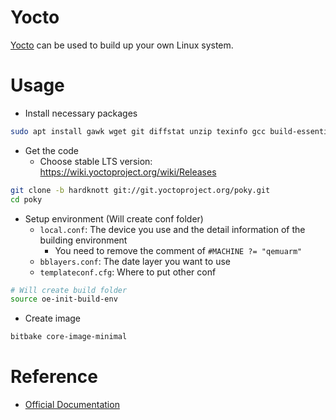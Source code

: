 # Yocto

[Yocto](https://www.yoctoproject.org/) can be used to build up your own Linux system.

# Usage

* Install necessary packages

```bash
sudo apt install gawk wget git diffstat unzip texinfo gcc build-essential chrpath socat cpio python3 python3-pip python3-pexpect xz-utils debianutils iputils-ping python3-git python3-jinja2 libegl1-mesa libsdl1.2-dev pylint3 xterm python3-subunit mesa-common-dev zstd liblz4-tool
```

* Get the code
  - Choose stable LTS version: https://wiki.yoctoproject.org/wiki/Releases

```bash
git clone -b hardknott git://git.yoctoproject.org/poky.git
cd poky
```

* Setup environment (Will create conf folder)
  - `local.conf`: The device you use and the detail information of the building environment
    - You need to remove the comment of `#MACHINE ?= "qemuarm"`
  - `bblayers.conf`: The date layer you want to use
  - `templateconf.cfg`: Where to put other conf

```bash
# Will create build folder
source oe-init-build-env
```

* Create image

```bash
bitbake core-image-minimal
```

# Reference

* [Official Documentation](https://docs.yoctoproject.org/current/index.html)
